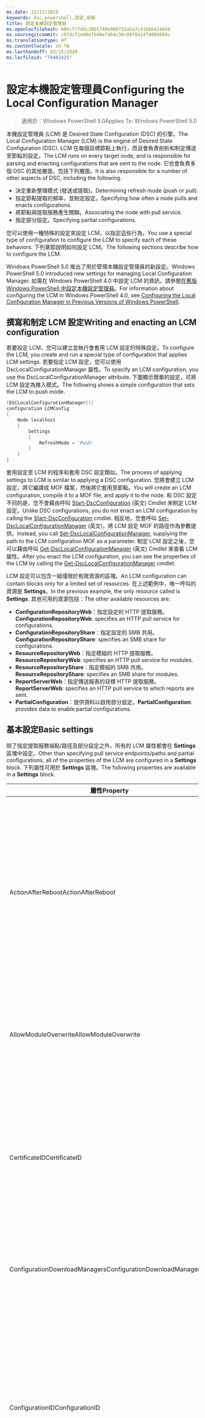 ```yaml
---
ms.date: 12/12/2018
keywords: dsc,powershell,設定,安裝
title: 設定本機設定管理員
ms.openlocfilehash: 606cf77ddc3865749e900753aba7c41b66424450
ms.sourcegitcommit: c97dcf1e00ef540e7464c36c88f841474060044c
ms.translationtype: HT
ms.contentlocale: zh-TW
ms.lasthandoff: 03/15/2020
ms.locfileid: "79402425"
---
```

# <a name="configuring-the-local-configuration-manager"></a><span data-ttu-id="43239-103">設定本機設定管理員</span><span class="sxs-lookup"><span data-stu-id="43239-103">Configuring the Local Configuration Manager</span></span>

> <span data-ttu-id="43239-104">適用於：Windows PowerShell 5.0</span><span class="sxs-lookup"><span data-stu-id="43239-104">Applies To: Windows PowerShell 5.0</span></span>

<span data-ttu-id="43239-105">本機設定管理員 (LCM) 是 Desired State Configuration (DSC) 的引擎。</span><span class="sxs-lookup"><span data-stu-id="43239-105">The Local Configuration Manager (LCM) is the engine of Desired State Configuration (DSC).</span></span>
<span data-ttu-id="43239-106">LCM 在每個目標節點上執行，而且會負責剖析和制定傳送至節點的設定。</span><span class="sxs-lookup"><span data-stu-id="43239-106">The LCM runs on every target node, and is responsible for parsing and enacting configurations that are sent to the node.</span></span>
<span data-ttu-id="43239-107">它也會負責多個 DSC 的其他層面，包括下列層面。</span><span class="sxs-lookup"><span data-stu-id="43239-107">It is also responsible for a number of other aspects of DSC, including the following.</span></span>

- <span data-ttu-id="43239-108">決定重新整理模式 (發送或提取)。</span><span class="sxs-lookup"><span data-stu-id="43239-108">Determining refresh mode (push or pull).</span></span>
- <span data-ttu-id="43239-109">指定節點提取的頻率，並制定設定。</span><span class="sxs-lookup"><span data-stu-id="43239-109">Specifying how often a node pulls and enacts configurations.</span></span>
- <span data-ttu-id="43239-110">將節點與提取服務產生關聯。</span><span class="sxs-lookup"><span data-stu-id="43239-110">Associating the node with pull service.</span></span>
- <span data-ttu-id="43239-111">指定部分設定。</span><span class="sxs-lookup"><span data-stu-id="43239-111">Specifying partial configurations.</span></span>

<span data-ttu-id="43239-112">您可以使用一種特殊的設定來設定 LCM，以指定這些行為。</span><span class="sxs-lookup"><span data-stu-id="43239-112">You use a special type of configuration to configure the LCM to specify each of these behaviors.</span></span>
<span data-ttu-id="43239-113">下列章節說明如何設定 LCM。</span><span class="sxs-lookup"><span data-stu-id="43239-113">The following sections describe how to configure the LCM.</span></span>

<span data-ttu-id="43239-114">Windows PowerShell 5.0 推出了用於管理本機設定管理員的新設定。</span><span class="sxs-lookup"><span data-stu-id="43239-114">Windows PowerShell 5.0 introduced new settings for managing Local Configuration Manager.</span></span>
<span data-ttu-id="43239-115">如需在 Windows PowerShell 4.0 中設定 LCM 的資訊，請參閱[在舊版 Windows PowerShell 中設定本機設定管理員](metaconfig4.md)。</span><span class="sxs-lookup"><span data-stu-id="43239-115">For information about configuring the LCM in Windows PowerShell 4.0, see [Configuring the Local Configuration Manager in Previous Versions of Windows PowerShell](metaconfig4.md).</span></span>

## <a name="writing-and-enacting-an-lcm-configuration"></a><span data-ttu-id="43239-116">撰寫和制定 LCM 設定</span><span class="sxs-lookup"><span data-stu-id="43239-116">Writing and enacting an LCM configuration</span></span>

<span data-ttu-id="43239-117">若要設定 LCM，您可以建立並執行會套用 LCM 設定的特殊設定。</span><span class="sxs-lookup"><span data-stu-id="43239-117">To configure the LCM, you create and run a special type of configuration that applies LCM settings.</span></span>
<span data-ttu-id="43239-118">若要指定 LCM 設定，您可以使用 DscLocalConfigurationManager 屬性。</span><span class="sxs-lookup"><span data-stu-id="43239-118">To specify an LCM configuration, you use the DscLocalConfigurationManager attribute.</span></span>
<span data-ttu-id="43239-119">下圖顯示簡單的設定，可將 LCM 設定為推入模式。</span><span class="sxs-lookup"><span data-stu-id="43239-119">The following shows a simple configuration that sets the LCM to push mode.</span></span>

```powershell
[DSCLocalConfigurationManager()]
configuration LCMConfig
{
    Node localhost
    {
        Settings
        {
            RefreshMode = 'Push'
        }
    }
}
```

<span data-ttu-id="43239-120">套用設定至 LCM 的程序和套用 DSC 設定類似。</span><span class="sxs-lookup"><span data-stu-id="43239-120">The process of applying settings to LCM is similar to applying a DSC configuration.</span></span>
<span data-ttu-id="43239-121">您將會建立 LCM 設定，將它編譯成 MOF 檔案，然後將它套用至節點。</span><span class="sxs-lookup"><span data-stu-id="43239-121">You will create an LCM configuration, compile it to a MOF file, and apply it to the node.</span></span>
<span data-ttu-id="43239-122">和 DSC 設定不同的是，您不會藉由呼叫 [Start-DscConfiguration](/powershell/module/psdesiredstateconfiguration/start-dscconfiguration) \(英文\) Cmdlet 來制定 LCM 設定。</span><span class="sxs-lookup"><span data-stu-id="43239-122">Unlike DSC configurations, you do not enact an LCM configuration by calling the [Start-DscConfiguration](/powershell/module/psdesiredstateconfiguration/start-dscconfiguration) cmdlet.</span></span>
<span data-ttu-id="43239-123">相反地，您會呼叫 [Set-DscLocalConfigurationManager](/powershell/module/PSDesiredStateConfiguration/Set-DscLocalConfigurationManager) \(英文\)，將 LCM 設定 MOF 的路徑作為參數提供。</span><span class="sxs-lookup"><span data-stu-id="43239-123">Instead, you call [Set-DscLocalConfigurationManager](/powershell/module/PSDesiredStateConfiguration/Set-DscLocalConfigurationManager), supplying the path to the LCM configuration MOF as a parameter.</span></span>
<span data-ttu-id="43239-124">制定 LCM 設定之後，您可以藉由呼叫 [Get-DscLocalConfigurationManager](/powershell/module/PSDesiredStateConfiguration/Get-DscLocalConfigurationManager) \(英文\) Cmdlet 來查看 LCM 屬性。</span><span class="sxs-lookup"><span data-stu-id="43239-124">After you enact the LCM configuration, you can see the properties of the LCM by calling the [Get-DscLocalConfigurationManager](/powershell/module/PSDesiredStateConfiguration/Get-DscLocalConfigurationManager) cmdlet.</span></span>

<span data-ttu-id="43239-125">LCM 設定可以包含一組僅限於有限資源的區塊。</span><span class="sxs-lookup"><span data-stu-id="43239-125">An LCM configuration can contain blocks only for a limited set of resources.</span></span>
<span data-ttu-id="43239-126">在上述範例中，唯一呼叫的資源是 **Settings**。</span><span class="sxs-lookup"><span data-stu-id="43239-126">In the previous example, the only resource called is **Settings**.</span></span>
<span data-ttu-id="43239-127">其他可用的資源包括：</span><span class="sxs-lookup"><span data-stu-id="43239-127">The other available resources are:</span></span>

* <span data-ttu-id="43239-128">**ConfigurationRepositoryWeb**：指定設定的 HTTP 提取服務。</span><span class="sxs-lookup"><span data-stu-id="43239-128">**ConfigurationRepositoryWeb**: specifies an HTTP pull service for configurations.</span></span>
* <span data-ttu-id="43239-129">**ConfigurationRepositoryShare**：指定設定的 SMB 共用。</span><span class="sxs-lookup"><span data-stu-id="43239-129">**ConfigurationRepositoryShare**: specifies an SMB share for configurations.</span></span>
* <span data-ttu-id="43239-130">**ResourceRepositoryWeb**：指定模組的 HTTP 提取服務。</span><span class="sxs-lookup"><span data-stu-id="43239-130">**ResourceRepositoryWeb**: specifies an HTTP pull service for modules.</span></span>
* <span data-ttu-id="43239-131">**ResourceRepositoryShare**：指定模組的 SMB 共用。</span><span class="sxs-lookup"><span data-stu-id="43239-131">**ResourceRepositoryShare**: specifies an SMB share for modules.</span></span>
* <span data-ttu-id="43239-132">**ReportServerWeb**：指定傳送報表的目標 HTTP 提取服務。</span><span class="sxs-lookup"><span data-stu-id="43239-132">**ReportServerWeb**: specifies an HTTP pull service to which reports are sent.</span></span>
* <span data-ttu-id="43239-133">**PartialConfiguration**：提供資料以啟用部分設定。</span><span class="sxs-lookup"><span data-stu-id="43239-133">**PartialConfiguration**: provides data to enable partial configurations.</span></span>

## <a name="basic-settings"></a><span data-ttu-id="43239-134">基本設定</span><span class="sxs-lookup"><span data-stu-id="43239-134">Basic settings</span></span>

<span data-ttu-id="43239-135">除了指定提取服務端點/路徑及部分設定之外，所有的 LCM 屬性都會在 **Settings** 區塊中設定。</span><span class="sxs-lookup"><span data-stu-id="43239-135">Other than specifying pull service endpoints/paths and partial configurations, all of the properties of the LCM are configured in a **Settings** block.</span></span>
<span data-ttu-id="43239-136">下列屬性可用於 **Settings** 區塊。</span><span class="sxs-lookup"><span data-stu-id="43239-136">The following properties are available in a **Settings** block.</span></span>

|  <span data-ttu-id="43239-137">屬性</span><span class="sxs-lookup"><span data-stu-id="43239-137">Property</span></span>  |  <span data-ttu-id="43239-138">類型</span><span class="sxs-lookup"><span data-stu-id="43239-138">Type</span></span>  |  <span data-ttu-id="43239-139">描述</span><span class="sxs-lookup"><span data-stu-id="43239-139">Description</span></span>   |
|----------- |------- |--------------- |
| <span data-ttu-id="43239-140">ActionAfterReboot</span><span class="sxs-lookup"><span data-stu-id="43239-140">ActionAfterReboot</span></span>| <span data-ttu-id="43239-141">字串</span><span class="sxs-lookup"><span data-stu-id="43239-141">string</span></span>| <span data-ttu-id="43239-142">指定套用設定期間在重新開機後的動作。</span><span class="sxs-lookup"><span data-stu-id="43239-142">Specifies what happens after a reboot during the application of a configuration.</span></span> <span data-ttu-id="43239-143">可能的值為 __"ContinueConfiguration"__ 和 __"StopConfiguration"__ 。</span><span class="sxs-lookup"><span data-stu-id="43239-143">The possible values are __"ContinueConfiguration"__ and __"StopConfiguration"__.</span></span> <ul><li> <span data-ttu-id="43239-144">__ContinueConfiguration__：機器重新開機後繼續套用目前的設定。</span><span class="sxs-lookup"><span data-stu-id="43239-144">__ContinueConfiguration__: Continue applying the current configuration after machine reboot.</span></span> <span data-ttu-id="43239-145">這是預設值。</span><span class="sxs-lookup"><span data-stu-id="43239-145">This is the default value</span></span></li><li><span data-ttu-id="43239-146">__StopConfiguration__：機器重新開機後停止目前的設定。</span><span class="sxs-lookup"><span data-stu-id="43239-146">__StopConfiguration__: Stop the current configuration after machine reboot.</span></span></li></ul>|
| <span data-ttu-id="43239-147">AllowModuleOverwrite</span><span class="sxs-lookup"><span data-stu-id="43239-147">AllowModuleOverwrite</span></span>| <span data-ttu-id="43239-148">bool</span><span class="sxs-lookup"><span data-stu-id="43239-148">bool</span></span>| <span data-ttu-id="43239-149">若允許以自提取服務下載的新設定覆寫目標節點上的舊設定，即為 __$TRUE__。</span><span class="sxs-lookup"><span data-stu-id="43239-149">__$TRUE__ if new configurations downloaded from the pull service are allowed to overwrite the old ones on the target node.</span></span> <span data-ttu-id="43239-150">否則為 $FALSE。</span><span class="sxs-lookup"><span data-stu-id="43239-150">Otherwise, $FALSE.</span></span>|
| <span data-ttu-id="43239-151">CertificateID</span><span class="sxs-lookup"><span data-stu-id="43239-151">CertificateID</span></span>| <span data-ttu-id="43239-152">字串</span><span class="sxs-lookup"><span data-stu-id="43239-152">string</span></span>| <span data-ttu-id="43239-153">憑證指紋，用來保護在設定中傳遞的憑證。</span><span class="sxs-lookup"><span data-stu-id="43239-153">The thumbprint of a certificate used to secure credentials passed in a configuration.</span></span> <span data-ttu-id="43239-154">如需詳細資訊，請參閱 [Want to secure credentials in Windows PowerShell Desired State Configuration (需要保護 Windows PowerShell 預期狀態設定的憑證嗎？)](https://blogs.msdn.com/b/powershell/archive/2014/01/31/want-to-secure-credentials-in-windows-powershell-desired-state-configuration.aspx)。</span><span class="sxs-lookup"><span data-stu-id="43239-154">For more information see [Want to secure credentials in Windows PowerShell Desired State Configuration](https://blogs.msdn.com/b/powershell/archive/2014/01/31/want-to-secure-credentials-in-windows-powershell-desired-state-configuration.aspx)?.</span></span> <br> <span data-ttu-id="43239-155">__注意：__ 若使用 Azure 自動化 DSC 提取服務，系統會自動管理此設定。</span><span class="sxs-lookup"><span data-stu-id="43239-155">__Note:__ this is managed automatically if using Azure Automation DSC pull service.</span></span>|
| <span data-ttu-id="43239-156">ConfigurationDownloadManagers</span><span class="sxs-lookup"><span data-stu-id="43239-156">ConfigurationDownloadManagers</span></span>| <span data-ttu-id="43239-157">CimInstance[]</span><span class="sxs-lookup"><span data-stu-id="43239-157">CimInstance[]</span></span>| <span data-ttu-id="43239-158">已過時。</span><span class="sxs-lookup"><span data-stu-id="43239-158">Obsolete.</span></span> <span data-ttu-id="43239-159">使用 __ConfigurationRepositoryWeb__ 和 __ConfigurationRepositoryShare__ 區塊來定義設定提取服務端點。</span><span class="sxs-lookup"><span data-stu-id="43239-159">Use __ConfigurationRepositoryWeb__ and __ConfigurationRepositoryShare__ blocks to define configuration pull service endpoints.</span></span>|
| <span data-ttu-id="43239-160">ConfigurationID</span><span class="sxs-lookup"><span data-stu-id="43239-160">ConfigurationID</span></span>| <span data-ttu-id="43239-161">字串</span><span class="sxs-lookup"><span data-stu-id="43239-161">string</span></span>| <span data-ttu-id="43239-162">用於與較舊提取服務版本之間的回溯相容性。</span><span class="sxs-lookup"><span data-stu-id="43239-162">For backwards compatibility with older pull service versions.</span></span> <span data-ttu-id="43239-163">識別要從提取服務取得之設定檔的 GUID。</span><span class="sxs-lookup"><span data-stu-id="43239-163">A GUID that identifies the configuration file to get from a pull service.</span></span> <span data-ttu-id="43239-164">如果設定 MOF 的名稱為 ConfigurationID.mof，節點將會在提取服務上提取設定。</span><span class="sxs-lookup"><span data-stu-id="43239-164">The node will pull configurations on the pull service if the name of the configuration MOF is named ConfigurationID.mof.</span></span><br> <span data-ttu-id="43239-165">__注意：__ 如果您設定這個屬性，將無法使用 __RegistrationKey__ 向提取服務註冊節點。</span><span class="sxs-lookup"><span data-stu-id="43239-165">__Note:__ If you set this property, registering the node with a pull service by using __RegistrationKey__ does not work.</span></span> <span data-ttu-id="43239-166">如需詳細資訊，請參閱[以設定名稱設定提取用戶端](../pull-server/pullClientConfigNames.md)。</span><span class="sxs-lookup"><span data-stu-id="43239-166">For more information, see [Setting up a pull client with configuration names](../pull-server/pullClientConfigNames.md).</span></span>|
| <span data-ttu-id="43239-167">ConfigurationMode</span><span class="sxs-lookup"><span data-stu-id="43239-167">ConfigurationMode</span></span>| <span data-ttu-id="43239-168">字串</span><span class="sxs-lookup"><span data-stu-id="43239-168">string</span></span> | <span data-ttu-id="43239-169">指定 LCM 實際上如何將設定套用至目標節點。</span><span class="sxs-lookup"><span data-stu-id="43239-169">Specifies how the LCM actually applies the configuration to the target nodes.</span></span> <span data-ttu-id="43239-170">可能的值為 __"ApplyOnly"__ 、 __"ApplyAndMonitor"__ 和 __"ApplyAndAutoCorrect"__ 。</span><span class="sxs-lookup"><span data-stu-id="43239-170">Possible values are __"ApplyOnly"__,__"ApplyAndMonitor"__, and __"ApplyAndAutoCorrect"__.</span></span> <ul><li><span data-ttu-id="43239-171">__ApplyOnly__：除非將新設定推送至目標節點，或是從服務提取新設定時，否則，DSC 會套用設定且不執行任何進一步的動作。</span><span class="sxs-lookup"><span data-stu-id="43239-171">__ApplyOnly__: DSC applies the configuration and does nothing further unless a new configuration is pushed to the target node or when a new configuration is pulled from a service.</span></span> <span data-ttu-id="43239-172">初始套用新的設定之後，DSC 不會檢查先前設定的狀態是否漂移。</span><span class="sxs-lookup"><span data-stu-id="43239-172">After initial application of a new configuration, DSC does not check for drift from a previously configured state.</span></span> <span data-ttu-id="43239-173">請注意，在 __ApplyOnly__ 生效之前，DSC 不斷嘗試套用此組態，直到成功為止 。</span><span class="sxs-lookup"><span data-stu-id="43239-173">Note that DSC will attempt to apply the configuration until it is successful before __ApplyOnly__ takes effect.</span></span> </li><li> <span data-ttu-id="43239-174">__ApplyAndMonitor__：這是預設值。</span><span class="sxs-lookup"><span data-stu-id="43239-174">__ApplyAndMonitor__: This is the default value.</span></span> <span data-ttu-id="43239-175">LCM 會套用任何新的設定。</span><span class="sxs-lookup"><span data-stu-id="43239-175">The LCM applies any new configurations.</span></span> <span data-ttu-id="43239-176">初始套用新設定之後，如果目標節點從所需狀態漂移，DSC 會在記錄中報告差異。</span><span class="sxs-lookup"><span data-stu-id="43239-176">After initial application of a new configuration, if the target node drifts from the desired state, DSC reports the discrepancy in logs.</span></span> <span data-ttu-id="43239-177">請注意，在 __ApplyAndMonitor__ 生效之前，DSC 不斷嘗試套用此組態，直到成功為止 。</span><span class="sxs-lookup"><span data-stu-id="43239-177">Note that DSC will attempt to apply the configuration until it is successful before __ApplyAndMonitor__ takes effect.</span></span></li><li><span data-ttu-id="43239-178">__ApplyAndAutoCorrect__：DSC 會套用任何新設定。</span><span class="sxs-lookup"><span data-stu-id="43239-178">__ApplyAndAutoCorrect__: DSC applies any new configurations.</span></span> <span data-ttu-id="43239-179">第一次套用新設定之後，如果目標節點偏離預期狀態，則 DSC 會報告記錄檔中的差異，然後重新套用目前設定。</span><span class="sxs-lookup"><span data-stu-id="43239-179">After initial application of a new configuration, if the target node drifts from the desired state, DSC reports the discrepancy in logs, and then re-applies the current configuration.</span></span></li></ul>|
| <span data-ttu-id="43239-180">ConfigurationModeFrequencyMins</span><span class="sxs-lookup"><span data-stu-id="43239-180">ConfigurationModeFrequencyMins</span></span>| <span data-ttu-id="43239-181">UInt32</span><span class="sxs-lookup"><span data-stu-id="43239-181">UInt32</span></span>| <span data-ttu-id="43239-182">檢查並套用目前設定的頻率 (以分鐘為單位)。</span><span class="sxs-lookup"><span data-stu-id="43239-182">How often, in minutes, the current configuration is checked and applied.</span></span> <span data-ttu-id="43239-183">如果 ConfigurationMode 屬性設定為 ApplyOnly，就會忽略這個屬性。</span><span class="sxs-lookup"><span data-stu-id="43239-183">This property is ignored if the ConfigurationMode property is set to ApplyOnly.</span></span> <span data-ttu-id="43239-184">預設值為 15。</span><span class="sxs-lookup"><span data-stu-id="43239-184">The default value is 15.</span></span>|
| <span data-ttu-id="43239-185">DebugMode</span><span class="sxs-lookup"><span data-stu-id="43239-185">DebugMode</span></span>| <span data-ttu-id="43239-186">字串</span><span class="sxs-lookup"><span data-stu-id="43239-186">string</span></span>| <span data-ttu-id="43239-187">可能的值為 __None__、__ForceModuleImport__ 和 __All__。</span><span class="sxs-lookup"><span data-stu-id="43239-187">Possible values are __None__, __ForceModuleImport__, and __All__.</span></span> <ul><li><span data-ttu-id="43239-188">設為 __None__ 會使用快取資源。</span><span class="sxs-lookup"><span data-stu-id="43239-188">Set to __None__ to use cached resources.</span></span> <span data-ttu-id="43239-189">這是預設，而且應該用於實際執行的案例。</span><span class="sxs-lookup"><span data-stu-id="43239-189">This is the default and should be used in production scenarios.</span></span></li><li><span data-ttu-id="43239-190">設為 __ForceModuleImport__，會導致 LCM 重新載入任何 DSC 資源模組，即使先前已載入這些模組並已快取。</span><span class="sxs-lookup"><span data-stu-id="43239-190">Setting to __ForceModuleImport__, causes the LCM to reload any DSC resource modules, even if they have been previously loaded and cached.</span></span> <span data-ttu-id="43239-191">這會影響 DSC 作業的效能，因為每個模組會在使用時重新載入。</span><span class="sxs-lookup"><span data-stu-id="43239-191">This impacts the performance of DSC operations as each module is reloaded on use.</span></span> <span data-ttu-id="43239-192">通常會在為資源偵錯時使用此值</span><span class="sxs-lookup"><span data-stu-id="43239-192">Typically you would use this value while debugging a resource</span></span></li><li><span data-ttu-id="43239-193">在這一版本中，__All__ 與 __ForceModuleImport__ 相同</span><span class="sxs-lookup"><span data-stu-id="43239-193">In this release, __All__ is same as __ForceModuleImport__</span></span></li></ul> |
| <span data-ttu-id="43239-194">RebootNodeIfNeeded</span><span class="sxs-lookup"><span data-stu-id="43239-194">RebootNodeIfNeeded</span></span>| <span data-ttu-id="43239-195">bool</span><span class="sxs-lookup"><span data-stu-id="43239-195">bool</span></span>| <span data-ttu-id="43239-196">將此設為 `$true`，以允許資源使用 `$global:DSCMachineStatus` 旗標來重新啟動節點。</span><span class="sxs-lookup"><span data-stu-id="43239-196">Set this to `$true` to allow resources to reboot the Node using the `$global:DSCMachineStatus` flag.</span></span> <span data-ttu-id="43239-197">否則，您將必須手動重新啟動任何設定所需的節點。</span><span class="sxs-lookup"><span data-stu-id="43239-197">Otherwise, you will have to manually reboot the node for any configuration that requires it.</span></span> <span data-ttu-id="43239-198">預設值是 `$false`。</span><span class="sxs-lookup"><span data-stu-id="43239-198">The default value is `$false`.</span></span> <span data-ttu-id="43239-199">若要在重新啟動條件是由 DSC 以外項目 (例如 Windows Installer) 所制定的情況下使用此設定，請將此設定與 [ComputerManagementDsc](https://github.com/PowerShell/ComputerManagementDsc) 中的 __PendingReboot__ 模組結合。</span><span class="sxs-lookup"><span data-stu-id="43239-199">To use this setting when a reboot condition is enacted by something other than DSC (such as Windows Installer), combine this setting with the __PendingReboot__ resource in the [ComputerManagementDsc](https://github.com/PowerShell/ComputerManagementDsc) module.</span></span>|
| <span data-ttu-id="43239-200">RefreshMode</span><span class="sxs-lookup"><span data-stu-id="43239-200">RefreshMode</span></span>| <span data-ttu-id="43239-201">字串</span><span class="sxs-lookup"><span data-stu-id="43239-201">string</span></span>| <span data-ttu-id="43239-202">指定 LCM 取得設定的方式。</span><span class="sxs-lookup"><span data-stu-id="43239-202">Specifies how the LCM gets configurations.</span></span> <span data-ttu-id="43239-203">可能的值為 __"Disabled"__ 、 __"Push"__ 和 __"Pull"__ 。</span><span class="sxs-lookup"><span data-stu-id="43239-203">The possible values are __"Disabled"__, __"Push"__, and __"Pull"__.</span></span> <ul><li><span data-ttu-id="43239-204">__Disabled__：為此節點停用 DSC 設定。</span><span class="sxs-lookup"><span data-stu-id="43239-204">__Disabled__: DSC configurations are disabled for this node.</span></span></li><li> <span data-ttu-id="43239-205">__Push__：藉由呼叫 [Start-DscConfiguration](/powershell/module/psdesiredstateconfiguration/start-dscconfiguration) Cmdlet 來初始設定。</span><span class="sxs-lookup"><span data-stu-id="43239-205">__Push__: Configurations are initiated by calling the [Start-DscConfiguration](/powershell/module/psdesiredstateconfiguration/start-dscconfiguration) cmdlet.</span></span> <span data-ttu-id="43239-206">設定會立即套用至節點。</span><span class="sxs-lookup"><span data-stu-id="43239-206">The configuration is applied immediately to the node.</span></span> <span data-ttu-id="43239-207">這是預設值。</span><span class="sxs-lookup"><span data-stu-id="43239-207">This is the default value.</span></span></li><li><span data-ttu-id="43239-208">__Pull__：將節點設定為定期檢查來自提取服務或 SMB 路徑的設定。</span><span class="sxs-lookup"><span data-stu-id="43239-208">__Pull:__ The node is configured to regularly check for configurations from a pull service or SMB path.</span></span> <span data-ttu-id="43239-209">如果這個屬性設為 __Pull__，您必須在 __ConfigurationRepositoryWeb__ 或 __ConfigurationRepositoryShare__ 區塊中指定 HTTP (服務) 或 SMB (共用) 路徑。</span><span class="sxs-lookup"><span data-stu-id="43239-209">If this property is set to __Pull__, you must specify an HTTP (service) or SMB (share) path in a __ConfigurationRepositoryWeb__ or __ConfigurationRepositoryShare__ block.</span></span></li></ul>|
| <span data-ttu-id="43239-210">RefreshFrequencyMins</span><span class="sxs-lookup"><span data-stu-id="43239-210">RefreshFrequencyMins</span></span>| <span data-ttu-id="43239-211">Uint32</span><span class="sxs-lookup"><span data-stu-id="43239-211">Uint32</span></span>| <span data-ttu-id="43239-212">LCM 檢查提取服務以取得更新設定的時間間隔 (以分鐘為單位)。</span><span class="sxs-lookup"><span data-stu-id="43239-212">The time interval, in minutes, at which the LCM checks a pull service to get updated configurations.</span></span> <span data-ttu-id="43239-213">如果 LCM 未在提取模式下設定，就會忽略此值。</span><span class="sxs-lookup"><span data-stu-id="43239-213">This value is ignored if the LCM is not configured in pull mode.</span></span> <span data-ttu-id="43239-214">預設值是 30。</span><span class="sxs-lookup"><span data-stu-id="43239-214">The default value is 30.</span></span>|
| <span data-ttu-id="43239-215">ReportManagers</span><span class="sxs-lookup"><span data-stu-id="43239-215">ReportManagers</span></span>| <span data-ttu-id="43239-216">CimInstance[]</span><span class="sxs-lookup"><span data-stu-id="43239-216">CimInstance[]</span></span>| <span data-ttu-id="43239-217">已過時。</span><span class="sxs-lookup"><span data-stu-id="43239-217">Obsolete.</span></span> <span data-ttu-id="43239-218">使用 __ReportServerWeb__ 區塊來定義傳送報表資料至提取服務的端點。</span><span class="sxs-lookup"><span data-stu-id="43239-218">Use __ReportServerWeb__ blocks to define an endpoint to send reporting data to a pull service.</span></span>|
| <span data-ttu-id="43239-219">ResourceModuleManagers</span><span class="sxs-lookup"><span data-stu-id="43239-219">ResourceModuleManagers</span></span>| <span data-ttu-id="43239-220">CimInstance[]</span><span class="sxs-lookup"><span data-stu-id="43239-220">CimInstance[]</span></span>| <span data-ttu-id="43239-221">已過時。</span><span class="sxs-lookup"><span data-stu-id="43239-221">Obsolete.</span></span> <span data-ttu-id="43239-222">使用 __ResourceRepositoryWeb__ 和 __ResourceRepositoryShare__ 區塊來個別定義提取服務 HTTP 端點或 SMB 路徑。</span><span class="sxs-lookup"><span data-stu-id="43239-222">Use __ResourceRepositoryWeb__ and __ResourceRepositoryShare__ blocks to define pull service HTTP endpoints or SMB paths, respectively.</span></span>|
| <span data-ttu-id="43239-223">PartialConfigurations</span><span class="sxs-lookup"><span data-stu-id="43239-223">PartialConfigurations</span></span>| <span data-ttu-id="43239-224">CimInstance</span><span class="sxs-lookup"><span data-stu-id="43239-224">CimInstance</span></span>| <span data-ttu-id="43239-225">未實作。</span><span class="sxs-lookup"><span data-stu-id="43239-225">Not implemented.</span></span> <span data-ttu-id="43239-226">請勿使用。</span><span class="sxs-lookup"><span data-stu-id="43239-226">Do not use.</span></span>|
| <span data-ttu-id="43239-227">StatusRetentionTimeInDays</span><span class="sxs-lookup"><span data-stu-id="43239-227">StatusRetentionTimeInDays</span></span> | <span data-ttu-id="43239-228">UInt32</span><span class="sxs-lookup"><span data-stu-id="43239-228">UInt32</span></span>| <span data-ttu-id="43239-229">LCM 會保留目前設定狀態的天數。</span><span class="sxs-lookup"><span data-stu-id="43239-229">The number of days the LCM keeps the status of the current configuration.</span></span>|

> [!NOTE]
> <span data-ttu-id="43239-230">LCM 會根據以下項目，啟動 **ConfigurationModeFrequencyMins**：</span><span class="sxs-lookup"><span data-stu-id="43239-230">The LCM starts the **ConfigurationModeFrequencyMins** cycle based on:</span></span>
>
> - <span data-ttu-id="43239-231">新的中繼設定會使用 `Set-DscLocalConfigurationManager` 來套用</span><span class="sxs-lookup"><span data-stu-id="43239-231">A new metaconfig is applied using `Set-DscLocalConfigurationManager`</span></span>
> - <span data-ttu-id="43239-232">電腦重新啟動</span><span class="sxs-lookup"><span data-stu-id="43239-232">A machine restart</span></span>
>
> <span data-ttu-id="43239-233">針對任何計時器處理序發生當機的狀況，會在 30 秒內偵測該狀況，並重新啟動循環。</span><span class="sxs-lookup"><span data-stu-id="43239-233">For any condition where the timer process experiences a crash, that will be detected within 30 seconds and the cycle will be restarted.</span></span>
> <span data-ttu-id="43239-234">若此作業的期間超過所設定循環頻率，則下一個計時器便不會啟動，並可能使同時作業延遲啟動循環。</span><span class="sxs-lookup"><span data-stu-id="43239-234">A concurrent operation could delay the cycle from being started, if the duration of this operation exceeds the configured cycle frequency, the next timer will not start.</span></span>
>
> <span data-ttu-id="43239-235">例如，中繼設定已設定為 15 分鐘的提取頻率，而提取動作則在 T1 發生。</span><span class="sxs-lookup"><span data-stu-id="43239-235">Example, the metaconfig is configured at a 15 minute pull frequency and a pull occurs at T1.</span></span>  <span data-ttu-id="43239-236">節點沒有在 16 分鐘內完成工作。</span><span class="sxs-lookup"><span data-stu-id="43239-236">The Node does not finish work for 16 minutes.</span></span>  <span data-ttu-id="43239-237">這樣便會忽略第一個 15 分鐘循環，而下一個提取則會在 T1+15+15 時發生。</span><span class="sxs-lookup"><span data-stu-id="43239-237">The first 15 minute cycle is ignored, and next pull will happen at T1+15+15.</span></span>

## <a name="pull-service"></a><span data-ttu-id="43239-238">提取服務</span><span class="sxs-lookup"><span data-stu-id="43239-238">Pull service</span></span>

<span data-ttu-id="43239-239">LCM 設定支援定義下列提取服務端點類型：</span><span class="sxs-lookup"><span data-stu-id="43239-239">LCM configuration supports defining the following types of pull service endpoints:</span></span>

- <span data-ttu-id="43239-240">**設定伺服器**：適用於 DSC 設定的存放庫。</span><span class="sxs-lookup"><span data-stu-id="43239-240">**Configuration server**: A repository for DSC configurations.</span></span> <span data-ttu-id="43239-241">使用 **ConfigurationRepositoryWeb** (適用於 Web 伺服器) 和 **ConfigurationRepositoryShare** (適用於 SMB 伺服器) 區塊來定義設定伺服器。</span><span class="sxs-lookup"><span data-stu-id="43239-241">Define configuration servers by using **ConfigurationRepositoryWeb** (for web-based servers) and **ConfigurationRepositoryShare** (for SMB-based servers) blocks.</span></span>
- <span data-ttu-id="43239-242">**資源伺服器**：封裝成 PowerShell 模組的 DSC 資源存放庫。</span><span class="sxs-lookup"><span data-stu-id="43239-242">**Resource server**: A repository for DSC resources, packaged as PowerShell modules.</span></span> <span data-ttu-id="43239-243">使用 **ResourceRepositoryWeb** (適用於 Web 伺服器) 和 **ResourceRepositoryShare** (適用於 SMB 伺服器) 區塊來定義資源伺服器。</span><span class="sxs-lookup"><span data-stu-id="43239-243">Define resource servers by using **ResourceRepositoryWeb** (for web-based servers) and **ResourceRepositoryShare** (for SMB-based servers) blocks.</span></span>
- <span data-ttu-id="43239-244">**報表伺服器**：DSC 傳送報表資料的目標服務。</span><span class="sxs-lookup"><span data-stu-id="43239-244">**Report server**: A service that DSC sends report data to.</span></span> <span data-ttu-id="43239-245">使用 **ReportServerWeb** 區塊來定義報表伺服器。</span><span class="sxs-lookup"><span data-stu-id="43239-245">Define report servers by using **ReportServerWeb** blocks.</span></span> <span data-ttu-id="43239-246">報表伺服器必須是 Web 服務。</span><span class="sxs-lookup"><span data-stu-id="43239-246">A report server must be a web service.</span></span>

<span data-ttu-id="43239-247">如需提取服務的詳細資訊，請參閱 [Desired State Configuration 提取服務](../pull-server/pullServer.md)。</span><span class="sxs-lookup"><span data-stu-id="43239-247">For more details on pull service see, [Desired State Configuration Pull Service](../pull-server/pullServer.md).</span></span>

## <a name="configuration-server-blocks"></a><span data-ttu-id="43239-248">設定伺服器區塊</span><span class="sxs-lookup"><span data-stu-id="43239-248">Configuration server blocks</span></span>

<span data-ttu-id="43239-249">若要定義 Web 設定伺服器，請建立 **ConfigurationRepositoryWeb** 區塊。</span><span class="sxs-lookup"><span data-stu-id="43239-249">To define a web-based configuration server, you create a **ConfigurationRepositoryWeb** block.</span></span>
<span data-ttu-id="43239-250">**ConfigurationRepositoryWeb** 定義下列屬性。</span><span class="sxs-lookup"><span data-stu-id="43239-250">A **ConfigurationRepositoryWeb** defines the following properties.</span></span>

|<span data-ttu-id="43239-251">屬性</span><span class="sxs-lookup"><span data-stu-id="43239-251">Property</span></span>|<span data-ttu-id="43239-252">類型</span><span class="sxs-lookup"><span data-stu-id="43239-252">Type</span></span>|<span data-ttu-id="43239-253">描述</span><span class="sxs-lookup"><span data-stu-id="43239-253">Description</span></span>|
|---|---|---|
|<span data-ttu-id="43239-254">AllowUnsecureConnection</span><span class="sxs-lookup"><span data-stu-id="43239-254">AllowUnsecureConnection</span></span>|<span data-ttu-id="43239-255">bool</span><span class="sxs-lookup"><span data-stu-id="43239-255">bool</span></span>|<span data-ttu-id="43239-256">設為 **$TRUE** 即允許從節點到伺服器的未經驗證連線。</span><span class="sxs-lookup"><span data-stu-id="43239-256">Set to **$TRUE** to allow connections from the node to the server without authentication.</span></span> <span data-ttu-id="43239-257">設為 **$FALSE** 表示需要驗證。</span><span class="sxs-lookup"><span data-stu-id="43239-257">Set to **$FALSE** to require authentication.</span></span>|
|<span data-ttu-id="43239-258">CertificateID</span><span class="sxs-lookup"><span data-stu-id="43239-258">CertificateID</span></span>|<span data-ttu-id="43239-259">字串</span><span class="sxs-lookup"><span data-stu-id="43239-259">string</span></span>|<span data-ttu-id="43239-260">用來向伺服器驗證的憑證指紋。</span><span class="sxs-lookup"><span data-stu-id="43239-260">The thumbprint of a certificate used to authenticate to the server.</span></span>|
|<span data-ttu-id="43239-261">ConfigurationNames</span><span class="sxs-lookup"><span data-stu-id="43239-261">ConfigurationNames</span></span>|<span data-ttu-id="43239-262">String[]</span><span class="sxs-lookup"><span data-stu-id="43239-262">String[]</span></span>|<span data-ttu-id="43239-263">要由目標節點提取之設定名稱的陣列。</span><span class="sxs-lookup"><span data-stu-id="43239-263">An array of names of configurations to be pulled by the target node.</span></span> <span data-ttu-id="43239-264">僅有在使用 **RegistrationKey** 向提取服務註冊節點時，才會使用這些設定。</span><span class="sxs-lookup"><span data-stu-id="43239-264">These are used only if the node is registered with the pull service by using a **RegistrationKey**.</span></span> <span data-ttu-id="43239-265">如需詳細資訊，請參閱[以設定名稱設定提取用戶端](../pull-server/pullClientConfigNames.md)。</span><span class="sxs-lookup"><span data-stu-id="43239-265">For more information, see [Setting up a pull client with configuration names](../pull-server/pullClientConfigNames.md).</span></span>|
|<span data-ttu-id="43239-266">RegistrationKey</span><span class="sxs-lookup"><span data-stu-id="43239-266">RegistrationKey</span></span>|<span data-ttu-id="43239-267">字串</span><span class="sxs-lookup"><span data-stu-id="43239-267">string</span></span>|<span data-ttu-id="43239-268">向提取服務註冊節點的 GUID。</span><span class="sxs-lookup"><span data-stu-id="43239-268">A GUID that registers the node with the pull service.</span></span> <span data-ttu-id="43239-269">如需詳細資訊，請參閱[以設定名稱設定提取用戶端](../pull-server/pullClientConfigNames.md)。</span><span class="sxs-lookup"><span data-stu-id="43239-269">For more information, see [Setting up a pull client with configuration names](../pull-server/pullClientConfigNames.md).</span></span>|
|<span data-ttu-id="43239-270">ServerURL</span><span class="sxs-lookup"><span data-stu-id="43239-270">ServerURL</span></span>|<span data-ttu-id="43239-271">字串</span><span class="sxs-lookup"><span data-stu-id="43239-271">string</span></span>|<span data-ttu-id="43239-272">設定服務的 URL。</span><span class="sxs-lookup"><span data-stu-id="43239-272">The URL of the configuration service.</span></span>|
|<span data-ttu-id="43239-273">ProxyURL\*</span><span class="sxs-lookup"><span data-stu-id="43239-273">ProxyURL\*</span></span>|<span data-ttu-id="43239-274">字串</span><span class="sxs-lookup"><span data-stu-id="43239-274">string</span></span>|<span data-ttu-id="43239-275">與設定服務通訊時要使用的 HTTP Proxy URL。</span><span class="sxs-lookup"><span data-stu-id="43239-275">The URL of the http proxy to use when communicating with the configuration service.</span></span>|
|<span data-ttu-id="43239-276">ProxyCredential\*</span><span class="sxs-lookup"><span data-stu-id="43239-276">ProxyCredential\*</span></span>|<span data-ttu-id="43239-277">pscredential</span><span class="sxs-lookup"><span data-stu-id="43239-277">pscredential</span></span>|<span data-ttu-id="43239-278">要用於 HTTP Proxy 的認證。</span><span class="sxs-lookup"><span data-stu-id="43239-278">Credential to use for the http proxy.</span></span>|

> [!NOTE]
> * <span data-ttu-id="43239-279">Windows 1809 版與更新版本中支援。</span><span class="sxs-lookup"><span data-stu-id="43239-279">Supported in Windows versions 1809 and later.</span></span>

<span data-ttu-id="43239-280">如需能簡化針對內部部署節點設定 ConfigurationRepositoryWeb 值的範例指令碼，請參閱[產生 DSC 中繼設定](https://docs.microsoft.com/azure/automation/automation-dsc-onboarding#generating-dsc-metaconfigurations)</span><span class="sxs-lookup"><span data-stu-id="43239-280">An example script to simplify configuring the ConfigurationRepositoryWeb value for on-premises nodes is available - see [Generating DSC metaconfigurations](https://docs.microsoft.com/azure/automation/automation-dsc-onboarding#generating-dsc-metaconfigurations)</span></span>

<span data-ttu-id="43239-281">若要定義 SMB 設定伺服器，請建立 **ConfigurationRepositoryShare** 區塊。</span><span class="sxs-lookup"><span data-stu-id="43239-281">To define an SMB-based configuration server, you create a **ConfigurationRepositoryShare** block.</span></span>
<span data-ttu-id="43239-282">**ConfigurationRepositoryShare** 定義下列屬性。</span><span class="sxs-lookup"><span data-stu-id="43239-282">A **ConfigurationRepositoryShare** defines the following properties.</span></span>

|<span data-ttu-id="43239-283">屬性</span><span class="sxs-lookup"><span data-stu-id="43239-283">Property</span></span>|<span data-ttu-id="43239-284">類型</span><span class="sxs-lookup"><span data-stu-id="43239-284">Type</span></span>|<span data-ttu-id="43239-285">描述</span><span class="sxs-lookup"><span data-stu-id="43239-285">Description</span></span>|
|---|---|---|
|<span data-ttu-id="43239-286">認證</span><span class="sxs-lookup"><span data-stu-id="43239-286">Credential</span></span>|<span data-ttu-id="43239-287">MSFT_Credential</span><span class="sxs-lookup"><span data-stu-id="43239-287">MSFT_Credential</span></span>|<span data-ttu-id="43239-288">用來向 SMB 驗證的認證。</span><span class="sxs-lookup"><span data-stu-id="43239-288">The credential used to authenticate to the SMB share.</span></span>|
|<span data-ttu-id="43239-289">SourcePath</span><span class="sxs-lookup"><span data-stu-id="43239-289">SourcePath</span></span>|<span data-ttu-id="43239-290">字串</span><span class="sxs-lookup"><span data-stu-id="43239-290">string</span></span>|<span data-ttu-id="43239-291">SMB 共用的路徑。</span><span class="sxs-lookup"><span data-stu-id="43239-291">The path of the SMB share.</span></span>|

## <a name="resource-server-blocks"></a><span data-ttu-id="43239-292">資源伺服器區塊</span><span class="sxs-lookup"><span data-stu-id="43239-292">Resource server blocks</span></span>

<span data-ttu-id="43239-293">若要定義 Web 資源伺服器，請建立 **ResourceRepositoryWeb** 區塊。</span><span class="sxs-lookup"><span data-stu-id="43239-293">To define a web-based resource server, you create a **ResourceRepositoryWeb** block.</span></span>
<span data-ttu-id="43239-294">**ResourceRepositoryWeb** 定義下列屬性。</span><span class="sxs-lookup"><span data-stu-id="43239-294">A **ResourceRepositoryWeb** defines the following properties.</span></span>

|<span data-ttu-id="43239-295">屬性</span><span class="sxs-lookup"><span data-stu-id="43239-295">Property</span></span>|<span data-ttu-id="43239-296">類型</span><span class="sxs-lookup"><span data-stu-id="43239-296">Type</span></span>|<span data-ttu-id="43239-297">描述</span><span class="sxs-lookup"><span data-stu-id="43239-297">Description</span></span>|
|---|---|---|
|<span data-ttu-id="43239-298">AllowUnsecureConnection</span><span class="sxs-lookup"><span data-stu-id="43239-298">AllowUnsecureConnection</span></span>|<span data-ttu-id="43239-299">bool</span><span class="sxs-lookup"><span data-stu-id="43239-299">bool</span></span>|<span data-ttu-id="43239-300">設為 **$TRUE** 即允許從節點到伺服器的未經驗證連線。</span><span class="sxs-lookup"><span data-stu-id="43239-300">Set to **$TRUE** to allow connections from the node to the server without authentication.</span></span> <span data-ttu-id="43239-301">設為 **$FALSE** 表示需要驗證。</span><span class="sxs-lookup"><span data-stu-id="43239-301">Set to **$FALSE** to require authentication.</span></span>|
|<span data-ttu-id="43239-302">CertificateID</span><span class="sxs-lookup"><span data-stu-id="43239-302">CertificateID</span></span>|<span data-ttu-id="43239-303">字串</span><span class="sxs-lookup"><span data-stu-id="43239-303">string</span></span>|<span data-ttu-id="43239-304">用來向伺服器驗證的憑證指紋。</span><span class="sxs-lookup"><span data-stu-id="43239-304">The thumbprint of a certificate used to authenticate to the server.</span></span>|
|<span data-ttu-id="43239-305">RegistrationKey</span><span class="sxs-lookup"><span data-stu-id="43239-305">RegistrationKey</span></span>|<span data-ttu-id="43239-306">字串</span><span class="sxs-lookup"><span data-stu-id="43239-306">string</span></span>|<span data-ttu-id="43239-307">向提取服務識別節點的 GUID。</span><span class="sxs-lookup"><span data-stu-id="43239-307">A GUID that identifies the node to the pull service.</span></span>|
|<span data-ttu-id="43239-308">ServerURL</span><span class="sxs-lookup"><span data-stu-id="43239-308">ServerURL</span></span>|<span data-ttu-id="43239-309">字串</span><span class="sxs-lookup"><span data-stu-id="43239-309">string</span></span>|<span data-ttu-id="43239-310">設定伺服器的 URL。</span><span class="sxs-lookup"><span data-stu-id="43239-310">The URL of the configuration server.</span></span>|
|<span data-ttu-id="43239-311">ProxyURL\*</span><span class="sxs-lookup"><span data-stu-id="43239-311">ProxyURL\*</span></span>|<span data-ttu-id="43239-312">字串</span><span class="sxs-lookup"><span data-stu-id="43239-312">string</span></span>|<span data-ttu-id="43239-313">與設定服務通訊時要使用的 HTTP Proxy URL。</span><span class="sxs-lookup"><span data-stu-id="43239-313">The URL of the http proxy to use when communicating with the configuration service.</span></span>|
|<span data-ttu-id="43239-314">ProxyCredential\*</span><span class="sxs-lookup"><span data-stu-id="43239-314">ProxyCredential\*</span></span>|<span data-ttu-id="43239-315">pscredential</span><span class="sxs-lookup"><span data-stu-id="43239-315">pscredential</span></span>|<span data-ttu-id="43239-316">要用於 HTTP Proxy 的認證。</span><span class="sxs-lookup"><span data-stu-id="43239-316">Credential to use for the http proxy.</span></span>|

> [!NOTE]
> * <span data-ttu-id="43239-317">Windows 1809 版與更新版本中支援。</span><span class="sxs-lookup"><span data-stu-id="43239-317">Supported in Windows versions 1809 and later.</span></span>

<span data-ttu-id="43239-318">如需能簡化針對內部部署節點設定 ResourceRepositoryWeb 值的範例指令碼，請參閱[產生 DSC 中繼設定](https://docs.microsoft.com/azure/automation/automation-dsc-onboarding#generating-dsc-metaconfigurations)</span><span class="sxs-lookup"><span data-stu-id="43239-318">An example script to simplify configuring the ResourceRepositoryWeb value for on-premises nodes is available - see [Generating DSC metaconfigurations](https://docs.microsoft.com/azure/automation/automation-dsc-onboarding#generating-dsc-metaconfigurations)</span></span>

<span data-ttu-id="43239-319">若要定義 SMB 資源伺服器，請建立 **ResourceRepositoryShare** 區塊。</span><span class="sxs-lookup"><span data-stu-id="43239-319">To define an SMB-based resource server, you create a **ResourceRepositoryShare** block.</span></span>
<span data-ttu-id="43239-320">**ResourceRepositoryShare** 定義下列屬性。</span><span class="sxs-lookup"><span data-stu-id="43239-320">**ResourceRepositoryShare** defines the following properties.</span></span>

|<span data-ttu-id="43239-321">屬性</span><span class="sxs-lookup"><span data-stu-id="43239-321">Property</span></span>|<span data-ttu-id="43239-322">類型</span><span class="sxs-lookup"><span data-stu-id="43239-322">Type</span></span>|<span data-ttu-id="43239-323">描述</span><span class="sxs-lookup"><span data-stu-id="43239-323">Description</span></span>|
|---|---|---|
|<span data-ttu-id="43239-324">認證</span><span class="sxs-lookup"><span data-stu-id="43239-324">Credential</span></span>|<span data-ttu-id="43239-325">MSFT_Credential</span><span class="sxs-lookup"><span data-stu-id="43239-325">MSFT_Credential</span></span>|<span data-ttu-id="43239-326">用來向 SMB 驗證的認證。</span><span class="sxs-lookup"><span data-stu-id="43239-326">The credential used to authenticate to the SMB share.</span></span> <span data-ttu-id="43239-327">如需傳遞認證的範例，請參閱[設定 SMB DSC 提取伺服器](../pull-server/pullServerSMB.md)</span><span class="sxs-lookup"><span data-stu-id="43239-327">For an example of passing credentials, see [Setting up a DSC SMB pull server](../pull-server/pullServerSMB.md)</span></span>|
|<span data-ttu-id="43239-328">SourcePath</span><span class="sxs-lookup"><span data-stu-id="43239-328">SourcePath</span></span>|<span data-ttu-id="43239-329">字串</span><span class="sxs-lookup"><span data-stu-id="43239-329">string</span></span>|<span data-ttu-id="43239-330">SMB 共用的路徑。</span><span class="sxs-lookup"><span data-stu-id="43239-330">The path of the SMB share.</span></span>|

## <a name="report-server-blocks"></a><span data-ttu-id="43239-331">報表伺服器區塊</span><span class="sxs-lookup"><span data-stu-id="43239-331">Report server blocks</span></span>

<span data-ttu-id="43239-332">若要定義報表伺服器，請建立 **ReportServerWeb** 區塊。</span><span class="sxs-lookup"><span data-stu-id="43239-332">To define a report server, you create a **ReportServerWeb** block.</span></span>
<span data-ttu-id="43239-333">報表伺服器角色並不相容於以 SMB 為基礎的提取服務。</span><span class="sxs-lookup"><span data-stu-id="43239-333">The report server role is not compatible with SMB based pull service.</span></span>
<span data-ttu-id="43239-334">**ReportServerWeb** 定義下列屬性。</span><span class="sxs-lookup"><span data-stu-id="43239-334">**ReportServerWeb** defines the following properties.</span></span>

|<span data-ttu-id="43239-335">屬性</span><span class="sxs-lookup"><span data-stu-id="43239-335">Property</span></span>|<span data-ttu-id="43239-336">類型</span><span class="sxs-lookup"><span data-stu-id="43239-336">Type</span></span>|<span data-ttu-id="43239-337">描述</span><span class="sxs-lookup"><span data-stu-id="43239-337">Description</span></span>|
|---|---|---|
|<span data-ttu-id="43239-338">AllowUnsecureConnection</span><span class="sxs-lookup"><span data-stu-id="43239-338">AllowUnsecureConnection</span></span>|<span data-ttu-id="43239-339">bool</span><span class="sxs-lookup"><span data-stu-id="43239-339">bool</span></span>|<span data-ttu-id="43239-340">設為 **$TRUE** 即允許從節點到伺服器的未經驗證連線。</span><span class="sxs-lookup"><span data-stu-id="43239-340">Set to **$TRUE** to allow connections from the node to the server without authentication.</span></span> <span data-ttu-id="43239-341">設為 **$FALSE** 表示需要驗證。</span><span class="sxs-lookup"><span data-stu-id="43239-341">Set to **$FALSE** to require authentication.</span></span>|
|<span data-ttu-id="43239-342">CertificateID</span><span class="sxs-lookup"><span data-stu-id="43239-342">CertificateID</span></span>|<span data-ttu-id="43239-343">字串</span><span class="sxs-lookup"><span data-stu-id="43239-343">string</span></span>|<span data-ttu-id="43239-344">用來向伺服器驗證的憑證指紋。</span><span class="sxs-lookup"><span data-stu-id="43239-344">The thumbprint of a certificate used to authenticate to the server.</span></span>|
|<span data-ttu-id="43239-345">RegistrationKey</span><span class="sxs-lookup"><span data-stu-id="43239-345">RegistrationKey</span></span>|<span data-ttu-id="43239-346">字串</span><span class="sxs-lookup"><span data-stu-id="43239-346">string</span></span>|<span data-ttu-id="43239-347">向提取服務識別節點的 GUID。</span><span class="sxs-lookup"><span data-stu-id="43239-347">A GUID that identifies the node to the pull service.</span></span>|
|<span data-ttu-id="43239-348">ServerURL</span><span class="sxs-lookup"><span data-stu-id="43239-348">ServerURL</span></span>|<span data-ttu-id="43239-349">字串</span><span class="sxs-lookup"><span data-stu-id="43239-349">string</span></span>|<span data-ttu-id="43239-350">設定伺服器的 URL。</span><span class="sxs-lookup"><span data-stu-id="43239-350">The URL of the configuration server.</span></span>|
|<span data-ttu-id="43239-351">ProxyURL\*</span><span class="sxs-lookup"><span data-stu-id="43239-351">ProxyURL\*</span></span>|<span data-ttu-id="43239-352">字串</span><span class="sxs-lookup"><span data-stu-id="43239-352">string</span></span>|<span data-ttu-id="43239-353">與設定服務通訊時要使用的 HTTP Proxy URL。</span><span class="sxs-lookup"><span data-stu-id="43239-353">The URL of the http proxy to use when communicating with the configuration service.</span></span>|
|<span data-ttu-id="43239-354">ProxyCredential\*</span><span class="sxs-lookup"><span data-stu-id="43239-354">ProxyCredential\*</span></span>|<span data-ttu-id="43239-355">pscredential</span><span class="sxs-lookup"><span data-stu-id="43239-355">pscredential</span></span>|<span data-ttu-id="43239-356">要用於 HTTP Proxy 的認證。</span><span class="sxs-lookup"><span data-stu-id="43239-356">Credential to use for the http proxy.</span></span>|

> [!NOTE]
> * <span data-ttu-id="43239-357">Windows 1809 版與更新版本中支援。</span><span class="sxs-lookup"><span data-stu-id="43239-357">Supported in Windows versions 1809 and later.</span></span>

<span data-ttu-id="43239-358">如需能簡化針對內部部署節點設定 ReportServerWeb 值的範例指令碼，請參閱[產生 DSC 中繼設定](https://docs.microsoft.com/azure/automation/automation-dsc-onboarding#generating-dsc-metaconfigurations)</span><span class="sxs-lookup"><span data-stu-id="43239-358">An example script to simplify configuring the ReportServerWeb value for on-premises nodes is available - see [Generating DSC metaconfigurations](https://docs.microsoft.com/azure/automation/automation-dsc-onboarding#generating-dsc-metaconfigurations)</span></span>

## <a name="partial-configurations"></a><span data-ttu-id="43239-359">部分設定</span><span class="sxs-lookup"><span data-stu-id="43239-359">Partial configurations</span></span>

<span data-ttu-id="43239-360">若要定義部分設定，請建立 **PartialConfiguration** 區塊。</span><span class="sxs-lookup"><span data-stu-id="43239-360">To define a partial configuration, you create a **PartialConfiguration** block.</span></span>
<span data-ttu-id="43239-361">如需部分設定的詳細資訊，請參閱 [DSC 部分設定](../pull-server/partialConfigs.md)。</span><span class="sxs-lookup"><span data-stu-id="43239-361">For more information about partial configurations, see [DSC Partial configurations](../pull-server/partialConfigs.md).</span></span>
<span data-ttu-id="43239-362">**PartialConfiguration** 定義下列屬性。</span><span class="sxs-lookup"><span data-stu-id="43239-362">**PartialConfiguration** defines the following properties.</span></span>

|<span data-ttu-id="43239-363">屬性</span><span class="sxs-lookup"><span data-stu-id="43239-363">Property</span></span>|<span data-ttu-id="43239-364">類型</span><span class="sxs-lookup"><span data-stu-id="43239-364">Type</span></span>|<span data-ttu-id="43239-365">描述</span><span class="sxs-lookup"><span data-stu-id="43239-365">Description</span></span>|
|---|---|---|
|<span data-ttu-id="43239-366">ConfigurationSource</span><span class="sxs-lookup"><span data-stu-id="43239-366">ConfigurationSource</span></span>|<span data-ttu-id="43239-367">string[]</span><span class="sxs-lookup"><span data-stu-id="43239-367">string[]</span></span>|<span data-ttu-id="43239-368">先前在 **ConfigurationRepositoryWeb** 和 **ConfigurationRepositoryShare** 區塊中定義的設定伺服器名稱陣列，部分設定會從中提取。</span><span class="sxs-lookup"><span data-stu-id="43239-368">An array of names of configuration servers, previously defined in **ConfigurationRepositoryWeb** and **ConfigurationRepositoryShare** blocks, where the partial configuration is pulled from.</span></span>|
|<span data-ttu-id="43239-369">DependsOn</span><span class="sxs-lookup"><span data-stu-id="43239-369">DependsOn</span></span>|<span data-ttu-id="43239-370">string{}</span><span class="sxs-lookup"><span data-stu-id="43239-370">string{}</span></span>|<span data-ttu-id="43239-371">必須在套用部分設定之前先完成的其他設定名稱清單。</span><span class="sxs-lookup"><span data-stu-id="43239-371">A list of names of other configurations that must be completed before this partial configuration is applied.</span></span>|
|<span data-ttu-id="43239-372">描述</span><span class="sxs-lookup"><span data-stu-id="43239-372">Description</span></span>|<span data-ttu-id="43239-373">字串</span><span class="sxs-lookup"><span data-stu-id="43239-373">string</span></span>|<span data-ttu-id="43239-374">用來描述部分設定的文字。</span><span class="sxs-lookup"><span data-stu-id="43239-374">Text used to describe the partial configuration.</span></span>|
|<span data-ttu-id="43239-375">ExclusiveResources</span><span class="sxs-lookup"><span data-stu-id="43239-375">ExclusiveResources</span></span>|<span data-ttu-id="43239-376">string[]</span><span class="sxs-lookup"><span data-stu-id="43239-376">string[]</span></span>|<span data-ttu-id="43239-377">這個部分設定專用的資源陣列。</span><span class="sxs-lookup"><span data-stu-id="43239-377">An array of resources exclusive to this partial configuration.</span></span>|
|<span data-ttu-id="43239-378">RefreshMode</span><span class="sxs-lookup"><span data-stu-id="43239-378">RefreshMode</span></span>|<span data-ttu-id="43239-379">字串</span><span class="sxs-lookup"><span data-stu-id="43239-379">string</span></span>|<span data-ttu-id="43239-380">指定 LCM 如何取得這個部分設定。</span><span class="sxs-lookup"><span data-stu-id="43239-380">Specifies how the LCM gets this partial configuration.</span></span> <span data-ttu-id="43239-381">可能的值為 __"Disabled"__ 、 __"Push"__ 和 __"Pull"__ 。</span><span class="sxs-lookup"><span data-stu-id="43239-381">The possible values are __"Disabled"__, __"Push"__, and __"Pull"__.</span></span> <ul><li><span data-ttu-id="43239-382">__Disabled__：停用此部分設定。</span><span class="sxs-lookup"><span data-stu-id="43239-382">__Disabled__: This partial configuration is disabled.</span></span></li><li> <span data-ttu-id="43239-383">__Push__：藉由呼叫 [Publish-DscConfiguration](/powershell/module/PSDesiredStateConfiguration/Publish-DscConfiguration) Cmdlet 來將部分設定推送到節點。</span><span class="sxs-lookup"><span data-stu-id="43239-383">__Push__: The partial configuration is pushed to the node by calling the [Publish-DscConfiguration](/powershell/module/PSDesiredStateConfiguration/Publish-DscConfiguration) cmdlet.</span></span> <span data-ttu-id="43239-384">節點的所有部分設定從服務推送或提取之後，就可以藉由呼叫 `Start-DscConfiguration –UseExisting` 來啟動設定。</span><span class="sxs-lookup"><span data-stu-id="43239-384">After all partial configurations for the node are either pushed or pulled from a service, the configuration can be started by calling `Start-DscConfiguration –UseExisting`.</span></span> <span data-ttu-id="43239-385">這是預設值。</span><span class="sxs-lookup"><span data-stu-id="43239-385">This is the default value.</span></span></li><li><span data-ttu-id="43239-386">__Pull__：將節點設定為定期檢查來自提取服務的部分設定。</span><span class="sxs-lookup"><span data-stu-id="43239-386">__Pull:__ The node is configured to regularly check for partial configuration from a pull service.</span></span> <span data-ttu-id="43239-387">如果這個屬性設為 __Pull__，您必須在 __ConfigurationSource__ 屬性中指定提取服務。</span><span class="sxs-lookup"><span data-stu-id="43239-387">If this property is set to __Pull__, you must specify a pull service in a __ConfigurationSource__ property.</span></span> <span data-ttu-id="43239-388">如需 Azure 自動化提取服務的詳細資訊，請參閱 [Azure 自動化 DSC 概觀](https://docs.microsoft.com/azure/automation/automation-dsc-overview)。</span><span class="sxs-lookup"><span data-stu-id="43239-388">For more information about Azure Automation pull service, see [Azure Automation DSC Overview](https://docs.microsoft.com/azure/automation/automation-dsc-overview).</span></span></li></ul>|
|<span data-ttu-id="43239-389">ResourceModuleSource</span><span class="sxs-lookup"><span data-stu-id="43239-389">ResourceModuleSource</span></span>|<span data-ttu-id="43239-390">string[]</span><span class="sxs-lookup"><span data-stu-id="43239-390">string[]</span></span>|<span data-ttu-id="43239-391">要從中下載此部分設定所需資源的資源伺服器名稱陣列。</span><span class="sxs-lookup"><span data-stu-id="43239-391">An array of the names of resource servers from which to download required resources for this partial configuration.</span></span> <span data-ttu-id="43239-392">這些名稱必須參考先前在 **ResourceRepositoryWeb** 和 **ResourceRepositoryShare** 區塊中定義的服務端點。</span><span class="sxs-lookup"><span data-stu-id="43239-392">These names must refer to service endpoints previously defined in **ResourceRepositoryWeb** and **ResourceRepositoryShare** blocks.</span></span>|

<span data-ttu-id="43239-393">__請注意：__ 雖然 Azure 自動化 DSC 支援部分設定，但從每個節點的每個自動化帳戶一次只能提取一個設定。</span><span class="sxs-lookup"><span data-stu-id="43239-393">__Note:__ partial configurations are supported with Azure Automation DSC, but only one configuration can be pulled from each automation account per node.</span></span>

## <a name="see-also"></a><span data-ttu-id="43239-394">另請參閱</span><span class="sxs-lookup"><span data-stu-id="43239-394">See Also</span></span>

### <a name="concepts"></a><span data-ttu-id="43239-395">概念</span><span class="sxs-lookup"><span data-stu-id="43239-395">Concepts</span></span>
[<span data-ttu-id="43239-396">Desired State Configuration 概觀</span><span class="sxs-lookup"><span data-stu-id="43239-396">Desired State Configuration Overview</span></span>](../overview/overview.md)

[<span data-ttu-id="43239-397">開始使用 Azure 自動化 DSC</span><span class="sxs-lookup"><span data-stu-id="43239-397">Getting started with Azure Automation DSC</span></span>](https://docs.microsoft.com/azure/automation/automation-dsc-getting-started)

### <a name="other-resources"></a><span data-ttu-id="43239-398">其他資源</span><span class="sxs-lookup"><span data-stu-id="43239-398">Other Resources</span></span>

[<span data-ttu-id="43239-399">Set-DscLocalConfigurationManager</span><span class="sxs-lookup"><span data-stu-id="43239-399">Set-DscLocalConfigurationManager</span></span>](/powershell/module/PSDesiredStateConfiguration/Set-DscLocalConfigurationManager)

[<span data-ttu-id="43239-400">以設定名稱設定提取用戶端</span><span class="sxs-lookup"><span data-stu-id="43239-400">Setting up a pull client with configuration names</span></span>](../pull-server/pullClientConfigNames.md)
